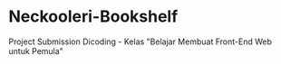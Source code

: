 # Neckooleri-Bookshelf
Project Submission Dicoding - Kelas "Belajar Membuat Front-End Web untuk Pemula"
